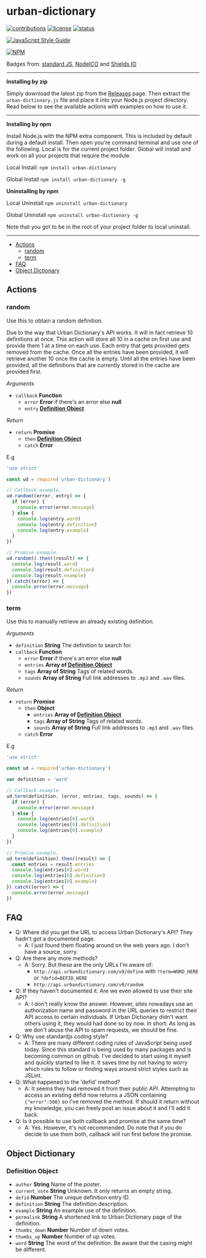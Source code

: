 # urban-dictionary
[![contributions](https://img.shields.io/badge/contributions-welcome-brightgreen.svg)](CONTRIBUTING.md)
[![license](https://img.shields.io/badge/license-MIT-blue.svg)](LICENSE)
[![status](https://img.shields.io/badge/status-stable-brightgreen.svg)]()

[![JavaScript Style Guide](https://cdn.rawgit.com/standard/standard/master/badge.svg)](https://github.com/standard/standard)

[![NPM](https://nodei.co/npm/urban-dictionary.png)](https://npmjs.org/package/urban-dictionary)


Badges from: [standard JS](https://standardjs.com), [NodeICO](https://nodei.co) and [Shields IO](http://shields.io)

---

**Installing by zip**

Simply download the latest zip from the [Releases](https://github.com/NightfallAlicorn/urban-dictionary/releases) page. Then extract the `urban-dictionary.js` file and place it into your Node.js project directory. Read below to see the available actions with examples on how to use it.

---

**Installing by npm**

Install Node.js with the NPM extra component. This is included by default during a default install. Then open you're command terminal and use one of the following. Local is for the current project folder. Global will install and work on all your projects that require the module.

Local Install: `npm install urban-dictionary`

Global Install `npm install urban-dictionary -g`

**Uninstalling by npm**

Local Uninstall `npm uninstall urban-dictionary`

Global Uninstall `npm uninstall urban-dictionary -g`

Note that you got to be in the root of your project folder to local uninstall.

---

* [Actions](#actions)
    * [random](#random)
    * [term](#term)
* [FAQ](#faq)
* [Object Dictionary](#object-dictionary)

## Actions

### random
Use this to obtain a random definition.

Due to the way that Urban Dictionary's API works. It will in fact retrieve 10 definitions at once. This action will store all 10 in a cache on first use and provide them 1 at a time on each use. Each entry that gets provided gets removed from the cache. Once all the entries have been provided, it will retrieve another 10 once the cache is empty. Until all the entries have been provided, all the definitions that are currently stored in the cache are provided first.

*Arguments*

* `callback` **Function**
    * `error` **Error** if there's an error else **null**
    * `entry` **[Definition Object](#definition-object)**

*Return*

* `return` **Promise**
    * `then` **[Definition Object](#definition-object)**
    * `catch` **Error**

E.g

```javascript
'use strict'

const ud = require('urban-dictionary')

// Callback example.
ud.random((error, entry) => {
  if (error) {
    console.error(error.message)
  } else {
    console.log(entry.word)
    console.log(entry.definition)
    console.log(entry.example)
  }
})

// Promise example.
ud.random().then((result) => {
  console.log(result.word)
  console.log(result.definition)
  console.log(result.example)
}).catch((error) => {
  console.error(error.message)
})
```

### term
Use this to manually retrieve an already existing definition.

*Arguments*

* `definition` **String** The definition to search for.
* `callback` **Function**
    * `error` **Error** if there's an error else **null**
    * `entries` **Array of [Definition Object](#definition-object)**
    * `tags` **Array of String** Tags of related words.
    * `sounds` **Array of String** Full link addresses to `.mp3` and `.wav` files.

*Return*

* `return` **Promise**
    * `then` **Object**
      * `entries` **Array of [Definition Object](#definition-object)**
      * `tags` **Array of String** Tags of related words.
      * `sounds` **Array of String** Full link addresses to `.mp3` and `.wav` files.
    * `catch` **Error**

E.g

```javascript
'use strict'

const ud = require('urban-dictionary')

var definition = 'word'

// Callback example.
ud.term(definition, (error, entries, tags, sounds) => {
  if (error) {
    console.error(error.message)
  } else {
    console.log(entries[0].word)
    console.log(entries[0].definition)
    console.log(entries[0].example)
  }
})

// Promise example.
ud.term(definition).then((result) => {
  const entries = result.entries
  console.log(entries[0].word)
  console.log(entries[0].definition)
  console.log(entries[0].example)
}).catch((error) => {
  console.error(error.message)
})
```

## FAQ

* Q: Where did you get the URL to access Urban Dictionary's API? They hadn't got a documented page.
    * A: I just found them floating around on the web years ago. I don't have a source, sorry.
* Q: Are there any more methods?
    * A: Sorry. But these are the only URLs I'm aware of:
        * `http://api.urbandictionary.com/v0/define` with `?term=WORD_HERE` or `?defid=DEFID_HERE`
        * `http://api.urbandictionary.com/v0/random`
* Q: If they haven't documented it. Are we even allowed to use their site API?
    * A: I don't really know the answer. However, sites nowadays use an authorization name and password in the URL queries to restrict their API access to certain individuals. If Urban Dictionary didn't want others using it, they would had done so by now. In short: As long as we don't abuse the API to spam requests, we should be fine.
* Q: Why use standardjs coding style?
    * A: There are many different coding rules of JavaScript being used today. Since this standard is being used by many packages and is becoming common on github. I've decided to start using it myself and quickly started to like it. It saves time by not having to worry which rules to follow or finding ways around strict styles such as JSLint.
* Q: What happened to the 'defid' method?
    * A: It seems they had removed it from their public API. Attempting to access an existing defid now returns a JSON containing `{"error":500}` so I've removed the method. If should it return without my knowledge, you can freely post an issue about it and I'll add it back.
* Q: Is it possible to use both callback and promise at the same time?
    * A: Yes. However, it's not recommended. Do note that if you do decide to use them both, callback will run first before the promise.

## Object Dictionary

### Definition Object

* `author` **String** Name of the poster.
* `current_vote` **String** Unknown. It only returns an empty string.
* `defid` **Number** The unique definition entry ID.
* `definition` **String** The definition description.
* `example` **String** An example use of the definition.
* `permalink` **String** A shortened link to Urban Dictionary page of the definition.
* `thumbs_down` **Number** Number of down votes.
* `thumbs_up` **Number** Number of up votes.
* `word` **String** The word of the definition. Be aware that the casing might be different.
